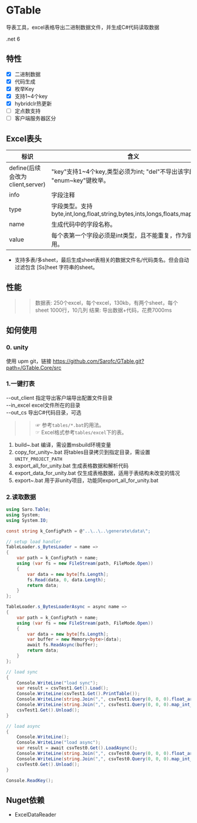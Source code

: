 # GTable

导表工具，excel表格导出二进制数据文件，并生成C#代码读取数据

.net 6

## 特性

- [x] 二进制数据
- [x] 代码生成
- [x] 枚举Key
- [x] 支持1~4个key
- [x] hybridclr热更新
- [ ] 定点数支持
- [ ] 客户端服务器区分

## Excel表头

| 标识                            | 含义                                                                           |
| ------------------------------- | ------------------------------------------------------------------------------ |
| define(后续会改为client,server) | "key"支持1~4个key,类型必须为int; "del"不导出该字段; "enum~key"键枚举。         |
| info                            | 字段注释                                                                       |
| type                            | 字段类型。支持 byte,int,long,float,string,bytes,ints,longs,floats,map<int,int> |
| name                            | 生成代码中的字段名称。                                                         |
| value                           | 每个表第一个字段必须是int类型，且不能重复，作为键来使用。                      |

- 支持多表/多sheet，最后生成sheet表相关的数据文件名/代码类名。但会自动过滤包含 [Ss]heet 字符串的sheet。

## 性能

>> 数据表: 250个excel，每个excel，130kb，有两个sheet，每个sheet 1000行，10几列
>> 结果: 导出数据+代码，花费7000ms

## 如何使用

### 0. unity

使用 upm git，链接 https://github.com/Sarofc/GTable.git?path=/GTable.Core/src

### 1.一键打表

--out_client 指定导出客户端导出配置文件目录<br>
--in_excel excel文件所在的目录<br>
--out_cs 导出C#代码目录，可选<br>
<!--   --out_server 导出服务器配置文件目录<br> -->
<!--   --out_cpp 导出C++代码目录，可选<br> -->

>>☞ 参考`tables/*.bat`的用法。</br>
 ☞ Excel格式参考`tables/excel`下的表。

 1. build~.bat 编译，需设置msbuild环境变量
 2. copy_for_unity~.bat 将tables目录拷贝到指定目录，需设置`UNITY_PROJECT_PATH`
 3. export_all_for_unity.bat 生成表格数据和解析代码
 4. export_data_for_unity.bat 仅生成表格数据，适用于表结构未改变的情况
 5. export~.bat 用于非unity项目，功能同export_all_for_unity.bat

### 2.读取数据

```csharp
using Saro.Table;
using System;
using System.IO;

const string k_ConfigPath = @"..\..\..\generate\data\";

// setup load handler
TableLoader.s_BytesLoader = name =>
{
    var path = k_ConfigPath + name;
    using (var fs = new FileStream(path, FileMode.Open))
    {
        var data = new byte[fs.Length];
        fs.Read(data, 0, data.Length);
        return data;
    }
};

TableLoader.s_BytesLoaderAsync = async name =>
{
    var path = k_ConfigPath + name;
    using (var fs = new FileStream(path, FileMode.Open))
    {
        var data = new byte[fs.Length];
        var buffer = new Memory<byte>(data);
        await fs.ReadAsync(buffer);
        return data;
    }
};

// load sync
{
    Console.WriteLine("load sync");
    var result = csvTest1.Get().Load();
    Console.WriteLine(csvTest1.Get().PrintTable());
    Console.WriteLine(string.Join(",", csvTest1.Query(0, 0, 0).float_arr));
    Console.WriteLine(string.Join(",", csvTest1.Query(0, 0, 0).map_int_int));
    csvTest1.Get().Unload();
}

// load async
{
    Console.WriteLine();
    Console.WriteLine("load async");
    var result = await csvTest0.Get().LoadAsync();
    Console.WriteLine(string.Join(",", csvTest0.Query(0, 0, 0).float_arr));
    Console.WriteLine(string.Join(",", csvTest0.Query(0, 0, 0).map_int_int));
    csvTest0.Get().Unload();
}

Console.ReadKey();
```

## Nuget依赖

- ExcelDataReader
